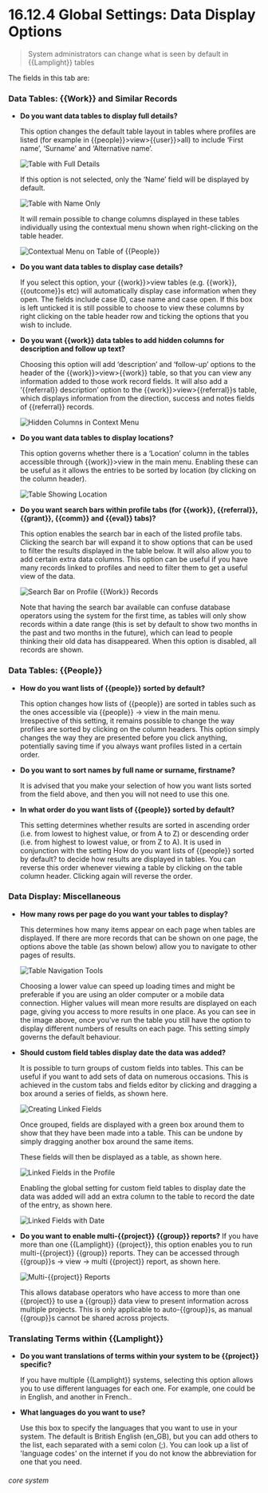 # 16.12.4 Global Settings: Data Display Options

> System administrators can change what is seen by default in {{Lamplight}} tables



The fields in this tab are:

### Data Tables: {{Work}} and Similar Records

- **Do you want data tables to display full details?**

   This option changes the default table layout in tables where profiles are listed (for example in {{people}}>view>{{user}}>all) to include ‘First name’, ‘Surname’ and ‘Alternative name’.
 
    ![Table with Full Details](16.12.4a.png)
    
   If this option is not selected, only the ‘Name’ field will be displayed by default.
        
    ![Table with Name Only](16.12.4b.png)
 
   It will remain possible to change columns displayed in these tables individually using the contextual menu shown when right-clicking on the table header.
   
   ![Contextual Menu on Table of {{People}}](16.12.4c.png)
   
 
- **Do you want data tables to display case details?**

   If you select this option, your {{work}}>view tables (e.g. {{work}}, {{outcome}}s etc) will automatically display case information when they open. The fields include case ID, case name and case open. If this box is left unticked it is still possible to choose to view these columns by right clicking on the table header row and ticking the options that you wish to include.

- **Do you want {{work}} data tables to add hidden columns for description and follow up text?**

  Choosing this option will add ‘description’ and ‘follow-up’ options to the header of the {{work}}>view>{{work}} table, so that you can view any information added to those work record fields. It will also add a ‘{{referral}} description’ option to the {{work}}>view>{{referral}}s table, which displays information from the direction, success and notes fields of {{referral}} records.
  
  ![Hidden Columns in Context Menu](16.12.4d.png)
 
- **Do you want data tables to display locations?**

  This option governs whether there is a ‘Location’ column in the tables accessible through {{work}}>view in the main menu. Enabling these can be useful as it allows the entries to be sorted by location (by clicking on the column header).
  
  ![Table Showing Location](16.12.4e.png)
 
- **Do you want search bars within profile tabs (for {{work}}, {{referral}}, {{grant}}, {{comm}} and {{eval}} tabs)?**

   This option enables the search bar in each of the listed profile tabs. Clicking the search bar will expand it to show options that can be used to filter the results displayed in the table below. It will also allow you to add certain extra data columns. This option can be useful if you have many records linked to profiles and need to filter them to get a useful view of the data.
   
   ![Search Bar on Profile {{Work}} Records](16.12.4f.png)
 
   Note that having the search bar available can confuse database operators using the system for the first time, as tables will only show records within a date range (this is set by default to show two months in the past and two months in the future), which can lead to people thinking their old data has disappeared. When this option is disabled, all records are shown.


### Data Tables: {{People}}

- **How do you want lists of {{people}} sorted by default?**

   This option changes how lists of {{people}} are sorted in tables such as the ones accessible via {{people}} -> view in the main menu. Irrespective of this setting, it remains possible to change the way profiles are sorted by clicking on the column headers. This option simply changes the way they are presented before you click anything, potentially saving time if you always want profiles listed in a certain order.
   
- **Do you want to sort names by full name or surname, firstname?**

   It is advised that you make your selection of how you want lists sorted from the field above, and then you will not need to use this one.

- **In what order do you want lists of {{people}} sorted by default?**

   This setting determines whether results are sorted in ascending order (i.e. from lowest to highest value, or from A to Z) or descending order (i.e. from highest to lowest value, or from Z to A). It is used in conjunction with the setting How do you want lists of {{people}} sorted by default? to decide how results are displayed in tables. You can reverse this order whenever viewing a table by clicking on the table column header. Clicking again will reverse the order.
   
### Data Display: Miscellaneous

- **How many rows per page do you want your tables to display?**

   This determines how many items appear on each page when tables are displayed. If there are more records that can be shown on one page, the options above the table (as shown below) allow you to navigate to other pages of results.
   
   ![Table Navigation Tools](16.12.4g.png)
 
   Choosing a lower value can speed up loading times and might be preferable if you are using an older computer or a mobile data connection. Higher values will mean more results are displayed on each page, giving you access to more results in one place.
As you can see in the image above, once you’ve run the table you still have the option to display different numbers of results on each page. This setting simply governs the default behaviour.

- **Should custom field tables display date the data was added?**

   It is possible to turn groups of custom fields into tables. This can be useful if you want to add sets of data on numerous occasions. This is achieved in the custom tabs and fields editor by clicking and dragging a box around a series of fields, as shown here.
   
   ![Creating Linked Fields](16.12.4h.png)
  
   Once grouped, fields are displayed with a green box around them to show that they have been made into a table. This can be undone by simply dragging another box around the same items.
   
   These fields will then be displayed as a table, as shown here.
   
   ![Linked Fields in the Profile](16.12.4i.png)
 
   Enabling the global setting for custom field tables to display date the data was added will add an extra column to the table to record the date of the entry, as shown here.
   
   ![Linked Fields with Date](16.12.4j.png)
 
- **Do you want to enable multi-{{project}} {{group}} reports?**
   If you have more than one {{Lamplight}} {{project}}, this option enables you to run multi-{{project}} {{group}} reports. They can be accessed through {{group}}s -> view -> multi {{project}} report, as shown here.
   
   ![Multi-{{project}} Reports](16.12.4k.png)
 
   This allows database operators who have access to more than one {{project}} to use a {{group}} data view to present information across multiple projects. This is only applicable to auto-{{group}}s, as manual {{group}}s cannot be shared across projects.

### Translating Terms within {{Lamplight}}

- **Do you want translations of terms within your system to be {{project}} specific?**

   If you have multiple {{Lamplight}} systems, selecting this option allows you to use different languages for each one. For example, one could be in English, and another in French..
   
-  **What languages do you want to use?**

   Use this box to specify the languages that you want to use in your system. The default is British English (en_GB), but you can add others to the list, each separated with a semi colon (;). You can look up a list of 'language codes' on the internet if you do not know the abbreviation for one that you need.



###### core system
